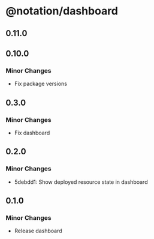 # @notation/dashboard

## 0.11.0

## 0.10.0

### Minor Changes

- Fix package versions

## 0.3.0

### Minor Changes

- Fix dashboard

## 0.2.0

### Minor Changes

- 5debdd1: Show deployed resource state in dashboard

## 0.1.0

### Minor Changes

- Release dashboard
